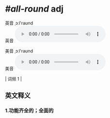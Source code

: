 # ***\#all-round*** adj
英音 ˌɔːl'raʊnd  
英音
<audio src="./media/all-round1.aac" controls="controls"></audio>

美音 ˌɔːl'raʊnd  
美音
<audio src="./media/all-round2.aac" controls="controls"></audio>



| 词频 1 |  

英文释义
---
### 1.**功能齐全的；全面的**  


